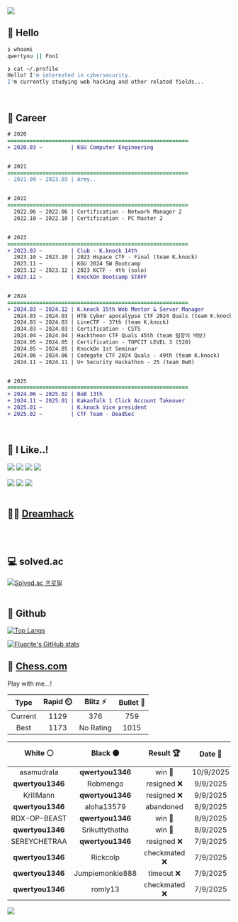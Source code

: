 <div align=left>
  <img src="https://capsule-render.vercel.app/api?type=waving&height=300&color=00f0e0&text=•⩊•" />
<br>

## 👋 Hello
```zsh
❯ whoami
qwertyou || Foo1

❯ cat ~/.profile
Hello! I'm interested in cybersecurity.
I'm currently studying web hacking and other related fields...
```
<br>
  
## 🌱 Career
```diff
# 2020
=========================================================
+ 2020.03 ~         | KGU Computer Engineering


# 2021
=========================================================
- 2021.09 ~ 2023.03 | Army..


# 2022
=========================================================
  2022.06 ~ 2022.06 | Certification - Network Manager 2
  2022.10 ~ 2022.10 | Certification - PC Master 2


# 2023
=========================================================
+ 2023.03 ~         | Club - K.knock 14th
  2023.10 ~ 2023.10 | 2023 Hspace CTF - Final (team K.knock)
  2023.11 ~         | KGU 2024 SW Bootcamp
  2023.12 ~ 2023.12 | 2023 KCTF - 4th (solo)
+ 2023.12 ~         | KnockOn Bootcamp STAFF


# 2024
=========================================================
+ 2024.03 ~ 2024.12 | K.knock 15th Web Mentor & Server Manager
  2024.03 ~ 2024.03 | HTB Cyber apocalypse CTF 2024 Quals (team K.knock)
  2024.03 ~ 2024.03 | LineCTF - 37th (team K.knock)
  2024.03 ~ 2024.03 | Certification - CSTS
  2024.04 ~ 2024.04 | Hacktheon CTF Quals 45th (team 팀장이 바보)
  2024.05 ~ 2024.05 | Certification - TOPCIT LEVEL 3 (520)
  2024.05 ~ 2024.05 | KnockOn 1st Seminar
  2024.06 ~ 2024.06 | Codegate CTF 2024 Quals - 49th (team K.knock)
  2024.11 ~ 2024.11 | U+ Security Hackathon - 25 (team 0w0)


# 2025
=========================================================
+ 2024.06 ~ 2025.02 | BoB 13th
+ 2024.11 ~ 2025.01 | KakaoTalk 1 Click Account Takeover
+ 2025.01 ~         | K.knock Vice president
+ 2025.02 ~         | CTF Team - DeadSec
```
<br>

## 🔨 I Like..!
<img src="https://img.shields.io/badge/Java-ED8B00?style=for-the-badge&logo=openjdk&logoColor=white">
<img src="https://img.shields.io/badge/python-3776AB?style=for-the-badge&logo=python&logoColor=white">
<img src="https://img.shields.io/badge/PHP-777BB4?style=for-the-badge&logo=php&logoColor=white">
<img src="https://img.shields.io/badge/Node.js-43853D?style=for-the-badge&logo=node.js&logoColor=white">
<br><br>
<img src="https://img.shields.io/badge/linux-FCC624?style=for-the-badge&logo=linux&logoColor=black"> 
<img src="https://img.shields.io/badge/docker-%230db7ed.svg?style=for-the-badge&logo=docker&logoColor=white">
<img src="https://img.shields.io/badge/GIT-E44C30?style=for-the-badge&logo=git&logoColor=white">
<br><br>

## 👨‍💻 [Dreamhack](https://dreamhack.io/users/40186)
<br><br>


## 💻 solved.ac
[![Solved.ac
프로필](http://mazassumnida.wtf/api/v2/generate_badge?boj=qwertyou)](https://solved.ac/qwertyou)
<br><br>

## 🚀 Github
[![Top Langs](https://github-readme-stats.vercel.app/api/top-langs/?username=qw3rtyou&layout=compact)](https://github.com/qw3rtyou/github-readme-stats)

[![Fluorite's GitHub stats](https://github-readme-stats.vercel.app/api?username=qw3rtyou)](https://github.com/anuraghazra/github-readme-stats)

## 🏁 [Chess.com](https://www.chess.com/)
Play with me...!
<!--START_SECTION:chessStats-->
<!-- Automatically generated with https://github.com/Balastrong/chess-stats-action -->

| Type | Rapid ⏲️ | Blitz ⚡ | Bullet 🔫 |
|:---:|:---:|:---:|:---:|
| Current | 1129 | 376 | 759 |
| Best | 1173 | No Rating | 1015 |

| White ⚪ | Black ⚫ | Result 🏆 | Date 📅 | Position 🗺️ | Type 🕕 |
|:---:|:---:|:---:|:---:|:---:|:---:|
| asamudrala | **qwertyou1346** | win 🥇 | 10/9/2025 | <a href="http://www.ee.unb.ca/cgi-bin/tervo/fen.pl?select=r3k2r/pbp2ppp/1pn2q2/4p1N1/3pP3/3P2P1/PPPRN2P/1K2QB1n w kq - 0 14">Link</a> | Rapid |
| **qwertyou1346** | Robmengo | resigned ❌ | 9/9/2025 | <a href="http://www.ee.unb.ca/cgi-bin/tervo/fen.pl?select=r2r2k1/2np1ppN/pp2p1q1/4P2Q/8/6P1/P4PKP/8 w - - 7 30">Link</a> | Rapid |
| KrillMann | **qwertyou1346** | resigned ❌ | 9/9/2025 | <a href="http://www.ee.unb.ca/cgi-bin/tervo/fen.pl?select=5b2/1B4kp/p5p1/1p2P3/4P3/P4N1P/1PP3P1/2K5 b - - 0 32">Link</a> | Rapid |
| **qwertyou1346** | aloha13579 | abandoned  | 8/9/2025 | <a href="http://www.ee.unb.ca/cgi-bin/tervo/fen.pl?select=8/2R5/6k1/6p1/7p/5r1K/8/8 w - - 6 57">Link</a> | Rapid |
| RDX-OP-BEAST | **qwertyou1346** | win 🥇 | 8/9/2025 | <a href="http://www.ee.unb.ca/cgi-bin/tervo/fen.pl?select=3r1rk1/ppp1ppbp/6p1/5qN1/3n1BR1/7P/PPP1QPP1/1R4K1 w - - 5 21">Link</a> | Rapid |
| **qwertyou1346** | Srikuttythatha | win 🥇 | 8/9/2025 | <a href="http://www.ee.unb.ca/cgi-bin/tervo/fen.pl?select=1r6/4k1pp/p3qp2/2pQ4/7P/PP1P2P1/2P2P2/2K1R3 b - - 1 24">Link</a> | Rapid |
| SEREYCHETRAA | **qwertyou1346** | resigned ❌ | 7/9/2025 | <a href="http://www.ee.unb.ca/cgi-bin/tervo/fen.pl?select=8/4k2P/8/8/2p5/8/2B4K/8 b - - 0 46">Link</a> | Rapid |
| **qwertyou1346** | Rickcolp | checkmated ❌ | 7/9/2025 | <a href="http://www.ee.unb.ca/cgi-bin/tervo/fen.pl?select=2k5/p3Q3/3pp3/2p5/1p2P3/1P5P/PBPP1P2/3K1q2 w - - 1 29">Link</a> | Rapid |
| **qwertyou1346** | Jumpiemonkie888 | timeout ❌ | 7/9/2025 | <a href="http://www.ee.unb.ca/cgi-bin/tervo/fen.pl?select=6k1/5p1p/6p1/p7/1P6/K1nB1Pr1/n7/8 w - - 0 44">Link</a> | Blitz |
| **qwertyou1346** | romly13 | checkmated ❌ | 7/9/2025 | <a href="http://www.ee.unb.ca/cgi-bin/tervo/fen.pl?select=r5k1/7p/p2p2pB/1ppP2Q1/1PP5/K1q4P/P5P1/8 w - - 1 33">Link</a> | Blitz |

<!--END_SECTION:chessStats-->


<img src="https://capsule-render.vercel.app/api?type=waving&color=00f0e0&height=150&section=footer" />
</div>


